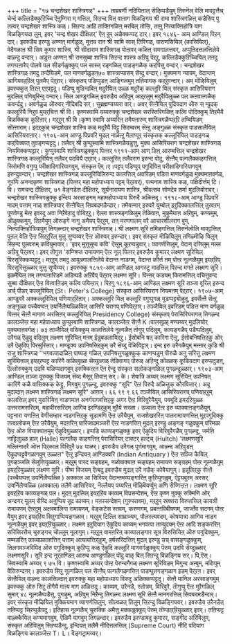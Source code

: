 +++
title = "१७ चन्द्रशेखर शास्त्रिगळ्"
+++
ताम्रबर्णी नदियिऩाल् सॆऴिप्पडैयुम् तिरुनॆल् वेलि मावट्टत्तैच् चेर्न्द कल्लिडैक्कुऱिच्चि ऎऩुम्गिरा 
म् 
मत्तिल्, सिऱन्द वित् वाऩाग विळङ्गिय श्री रामा शास्त्रिगळिऩ् कडैसिप् पु तल्वर् चन्द्रशेखर शास्त्रि कळ्। सिऱन्द आहि ताक्ऩिगळिऩ् मरबिल् तोऩ्ऱि, ताऩु नित्याक्ऩिहोत्रि याग विळङ्गियदा लुम्, इवर् 'चन्द्र शेखर दीक्षितर्' ऎऩ् ऱुम् अऴैक्कप्पट् टार्। इवर् १८४६- आम् आण्डिल् पिऱन् दार्। इवरुडैय इरण्डु अण्णऩ् मार्गळुळ्, मूत्तव राऩ श्री सामि सास् 
तिरिगळ्, वाराणसियिल् (कासियिल्), मेदैगळाऩ श्री सिव कुमार शास्त्रि, श्री सीदाराम शास्त्रिगळ् पोऩ्ऱवर् कळिऩ् समगालत्तवर्, अप्पुऩिदत्तलत्तिलेये वाऴ्न्दु वन्दार्। अडुत्त अण्णऩ् श्री रामसुब्बा शास्त्रि सिऱन्द शास्त्र अऱिवु पॆऱ्‌ऱु, कल्लिडैक्कुऱिच्चियिल् तऩदु तगप्पऩारैप् पोलवे पल सीडर्गळुक्कुप् पल सास्त् रङ्गळिल् पाडङ्गळैक् कऱ्‌पित्तु वन्दार्। चन्द्रशेखर शास्त्रिगळ् तमदु तन्दैयिडमे, पल माणवर्गळुडऩ्७० 
शास्त्राप्यासम् सॆय्दु वन्दार्। मुक्यमाग न्यायम्, वेदान्तम् आगियवऱ्‌ऱिल् पुलमैप् पॆऱ्‌ऱार्। संस्कृतप् पडिप्पुडऩ् आङ्गिलमुम् तऩियागक् कऱ्‌ऱुवन्दार्। अम् मॊऴियिलुम् इवरुक्कुत् तिऱऩ् एऱ्‌पट्टदु। 
पडिप्पु मुडिन्दबिऩ् मदुरैयिल् उळ्ळ मदुरैक् कल्लूरि यिल् संस्कृत आसिरियराग मुदलिल् पणिबुरिन्दु वन्दार्। सिल आण्डुगळिल् इवरुडैय अऱिवुम् आऱ्‌ऱलुम् मदुरैयिलुळ्ळ पल कऩवाऩ्गळैक् कवर्न्ददु। अवर्गळुळ् ऒरुवर् नीदिबदि सर्। सुब्रह्मण्यय्यरा वार्। अवर् सॆऩ्ऩैयिल् पुदियदाग ऒरु स् म्ग्रुदक् कल्लूरियै निऱुव मुयऱ्‌चित्त श्री वि। कृष्णस्वामि यय्यरुक्कु चन्द्रशेखर सरस्तिरिगळिऩ् कल्वि पोदिक्कुम् तिऱमैयै विळक्किक् कूऱिऩार्। मऱ्‌ऱुम् श्री वि।कृष्ण स्वामि अय्यरिऩ् तमैयऩारुम् शास्त्रिगळैप्पऱ्‌ऱि तम्बियिडम् सॊऩ्ऩाराम्। इदऱ्‌कुळ् चन्द्रशेखर शास्त्रि कळ् मदुरैयै विट्टु सिदम्बरम् सॆऩ्ऱु अङ्गुळ्ळ संस्कृत पाडसालैयिल् आसिरियराऩार्। १९०६-आम् आण्डु पिप्रवरि मुदल् नाळऩ्ऱु मैलाप्पूर् संस्कृतक् कल्लूरियिल् पाडङ्गळ् कऱ्‌पिक्कत् तुवङ्गप्पट्टदु। तलैवर् श्री कुप्पुस्वामि शास्त्रिगळैयडुत्तु, मुक्य आसिरियराग चन्द्रशेखर शास्त्रिगळ् नियमिक्कप्पट्टार्। कुप्पुस्वामि शास्त्रिगळुक्कुप् पिऩ्ऩर् १९११-आम् आण् डिऩ् आरम्बत्तिल् चन्द्रशेखर शास्त्रिगळ् कल्लूरियिऩ् तलैवर् पदवियै एऱ्‌ऱार्। कल्लूरित् तलैवराग इरुन्द पोदु, सॆऩ्ऩैप् पल्गलैक्कऴगत्तिल् सिरोमणि वगुप्पु परीक्षादिगारियागवुम्, संस्कृत ऎम्।ए।पट्टप् पडिप्पुप् पगुदियिऩ् परीक्षादिगारियागवुम् इरुन्दुवन्दार्। 
चन्द्रशेखर शास्त्रिगळ् कल्लूरियिलिरुन्द कालत्तिल् अवरिडम् पडित्त माणवर्गळुळ् मुक्यमाऩवर्गळ्, नूरणि अनन्दकृष्ण शास्त्रिगळ् (पिऩ्ऩर् महा महोपाध्याय पट्टम् पॆऱ्‌ऱवर्), पत्मनाब शास्त्रि कळ्, पक्षिदीर्त्तम् टि। वि। रामचन्द्र दीक्षितर्, 
७१ 
वॆङ्गडेस दीक्षितर्, 
सूर्यनारायण शास्त्रि, श्रीवत्सव सोमदेव सर्मा मुदलियोरावर्। 
चन्द्रशेखर शास्त्रिगळुक्कु इन्दिय अरसाङ्गम् महामहोपाध्याय पिरुदै अळित्तदु। १९१८-आम् आण्डु पिप्रवरि मादम् पत्ताम् नाळ् शास्त्रियार् सॆऩ्ऩैयिल् सिवबदमडैन्दार्। तमैयऩ्मार् इरुवरै युम्बोल् इऱुदिक्कालत्तिल् तुऱवऱम् पूणवेण्डु मॆऩ्ऱ इवरदु अवा निऱैवेऱादु पोयिऱ्‌ऱु। ऎल्ला शास्त्रङ्गळिलुम् तॆळिवाऩ, मुऴुमैयाऩ अऱिवुम्, कण्यमुम्, ऒऴुक्कमुम्, तिऱमैयुम् ऒरुङ्गे नऩ्गु अमैयप् पॆऱ्‌ऱुम्, तऩ् मरणगालम् वरै आचारशीलराग वुम्, नित्याक्ऩिहोत्रियावुम् तिगऴ्न्दार् चन्द्रशेखर शास्त्रिगळ्। 
श्री लक्ष्मण सूरि 
तमिऴगत्तिल् तिरुनॆल्वेलि मावट्टत्तिल् पुऩल् वेलि ऎऩ्ऱ सिऱ्‌ऱूरिल् मुत्तु सुप्पय्यर् ऎऩ्ऱ ऒरुवर् इरुन्दार्। इवर् संस्कृत मॊऴियिलुम् तमिऴ्मॊऴि यिलुम् सिऱन्द पुलवरुम् कवियुमावार्। 'इवर् मुत्तुसुप्प कवि' ऎऩ्ऱुम् कूऱप्पडुवार्। व्यागर्णत्तिलुम्, वेदान् दत्तिलुम् नल्ल अऱिवु पॆऱ्‌ऱवर्। इवर् तॊगुत्त 'सम्ग्षिप्त रामायणम् ऎऩ्ऱ नूल् पिऩ्ऩर् इवरुडैय कुमारर् लक्ष्मण सूरियिल् पिरसुरिक्कप्पट्टदु। मऱ्‌ऱुम् तमदु आयुळ्गालत्तिलेये वेदान्त नाडगम्, वेदान्त कीर्त्त ऩम् पोऩ्ऱ नूल्गळैयुम् इयऱ्‌ऱिप् पिरसुरित्तुळ्ळार् मुत्तु सुप्पैय्यर्। इवरुक्कु १८५९-आम् आण्डिल् आगस्टु मादत्तिल् पिऱन्द मगऩे लक्ष्मण सूरि। इळमैयिल् तम् तगप्पऩारिडमे अडिप्पडै अऱिवैप् पॆऱ्‌ऱार् लक्ष्मण सूरि। पिऩ्ऩर् कडयम् किरामत्तिल् वचित्तुवन्द सुब्बा दीक्षितर् ऎऩ्ऱ वित्वाऩिडम् कल्वि पयिऩ्ऱार्। 
पिऱगु १८९६-आम् आण्डिल् लक्ष्मण सूरि तञ्जा वूरिल् इरुन्द अर्च् पीडर् कल्लूरियिल् (St। Peter's College) संस्कृत आसिरियराग नियमऩम् पॆऱ्‌ऱार्। १९०७-आम् आण्डुवरै अक्कल्लूरियिल् पणियाऱ्‌ऱिऩार्। अक्कल्लूरि यिल् कल्लूरि वगुप्पुगळ् मूडप्पट्टबॊऴुदु, इवर्सॆऩ्ऩै सॆऩ्ऱु अङ्गुळ्ळ पच्चैयप्पऩ् उयर्निलैप्पळ्ळियिल् आसिरि यरागप् पणियेऱ्‌ऱार्। तञ्जैयिल् इवरिडम् पडित्त माण वर्गळुळ् पिऩ्ऩर् सॆऩ्ऩै मागाण अरसिऩर् कल्लूरियिल् Presidency College) संस्कृतप् पेरासिरियरागत् तिगऴ्न्द कालञ्जॆऩ्ऱ महा महेपाध्याय कुप्पुस्वामि शास्त्रिगळ्, कालञ्जॆऩ्ऱ सॆऩ्ऩै K।पालसुप्रह् मण्यय्यर् मुदलियोर् मुक्यमाऩवर्गळ्। 
७३ 
तञ्जैयिल् वसिक्कुम् कालत्तिलेये नूल्गळैत् तॊगुप् पदिलुम्, कायङ्गळैप् पडैप्पदिलुम्, उरैगळ् ऎऴुदु वदिलुम् लक्ष्मण सूरियिऩ् मऩम् ईडुबडलायिऱ्‌ऱु। ईसोबनि षत् कारिगा ऎऩ्ऱु, ईसोबनिषत्तिऱ्‌कु ओर् उरै ऎऴुदिप् पिरसुरित्तार्। माण्डूक्य उपनिषत्तिऱ्‌कुम् उरै सॆय्दु वॆळियिट्टार्। इन्द इरु उरैगळैयुम् मऩ्ऩार् कुडि श्री राजु शास्त्रिगळ् ''भगवत्पादाळिऩ् पाष्यङ् गळिल् उपनिषत्तुगळुक्कुक् काणप्पडुम् पॊरुळै अऩु सरित्तु लक्ष्मण सूरियिऩाल् इयऱ्‌ऱप्पट्ट कारिगै कळिलुळ्ळ सॆय्युळ्गळ् तॆळिवागप् पॊरुळ् अऱिन्दु कॊळ्ळक् कूडियदाग इरुप्पदुडऩ्, ऎल्लोरुक्कुम् उदवि यळिप्पदागवुम् इरुक्किऩ्ऱऩ ऎऩ ऐन्दु संस्कृत सलोकङ्गळिल् पुगऴ्न्दुळ्ळार्। १९०३-आम् आण्डिल् तञ्जा वूरुक्कु विजयम् सॆय्द मैसूर् तिवाऩ् सर्। के। शेषात्रि अय्यर् लक्ष्मण सूरियिऩ् उपनिषत् कारिगै कळै वासिक्कक् केट्टु, मिगवुम् पुगऴ्न्दु, इवरुक्कु “सूरि" ऎऩ्ऱ पिरुदै अळित्तुक् कौरवित्तार्। अदु मुदल्दाऩ् लक्ष्मण शास्त्रिगळ् लक्ष्मण सूरि" आऩार्। 
६६ 
९९ 
९ 
६६ 
तञ्जैयिल् आसिरियरागप् पणियाऱ्‌ऱुम् कालत्तिल् इवर् मुरारियिऩ् नाडगमाऩ अनर्गरागवत्तिऱ्‌कु अगर ऎऩ्ऱ विरिवुरैयैयुम्, पवबूदि इयऱ्‌ऱियुळ्ळ उत्तररामसरिदम्, महावीरसरिदम् आगिय इरण्डिऱ्‌कुम् मुऱैये सरळा। उज्वला ऎऩ्ऱ इरु व्याक्याऩङ्गळैयुम्, पट्टनारा यणऩिऩ् वेणीसम्हार नाडगत्तिऱ्‌कु सूडामणि ऎऩ्ऱ उरैयैयुम्, राजशेखररिऩ् पालरामायणत्तिऩ् मुऱ्‌पगुदिक्कु तत्वालोकम् ऎऩ्ऱ उरैयैयुम्, मदऩरिऩ् पारिजादमञ्जरी ऎऩ्ऱ नाडगत्तिऩ् मुदल् इरण्डु अङ्गङ् गळुक्कुम् परिमळा ऎऩ्ऱ ऒरु वियाक्याऩमुम् ऎऴुदियुळ्ळार्। 
इप्पडि काव्यङ्गळुक्कु इवर् ऎऴुदिय विरिवुरैगळैप् पुगऴ्न्दु, जर्मऩि नाट्टिलुळ्ळ हाल् (Halle) पल्गलैक् कऴगत्तिऩ् पेरासिरियर् टाक्टर् हल्ट्च् (Hultch) 'लक्ष्मणसूरि मल्लिनादरै ऒत्त पिऱ्‌काल विरिवुरै 
७४ 
याळर्। इवरुडैय उरैगळ् पूर्णमागवुम्, आऴ्न्द अऱिवुडऩ् ऎऴुदप्पट्टवैगळागवुम् उळ्ळऩ" 
ऎऩ्ऱु इन्दियऩ् आण्डिक्वरि (Indian Antiquary ) ऎऩ्ऱ सञ्जि कैयिल् पुगऴञ्जलि सॆलुत्तियुळ्ळार्। 
मऱ्‌ऱुम् पारद सङ्ग्रहम्, नळोबाक्याऩ सङ्ग्रहम् रामायण सङ्ग्रहम् पोऩ्ऱ नूल्गळैयुम् इयऱ्‌ऱियुळ्ळार् लक्ष्मण सूरि। पीष्म विजयम् ऎऩ्बदु इवरुडैय मुदल् उरै नडैक् कोवैयागुम्। इन्नूलिऱ्‌कु सॆऩ्ऩै (पच्चैयप्पऩ् उयर्निलैप्पळ्ळि ) अक्काल आ सिरियर् वेदान्तमय्यङ्गारिऩ् कुऱिप्पुगळुम्, ऎट्टयबुरम् अरसर् उयर्निलैप्पळ्ळि (अक्काल) तलैमै आसिरियर्, नॆल्लैयप् पय्यरिऩ् मॊऴिबॆयर्प्पुम् अणि सॆय्गिऩ्ऱऩ। 
लक्ष्मण सूरि इयऱ्‌ऱिय काव्यङ्गळ् पल। मुदऩ् मुदलिल् इयऱ्‌ऱिय काव्यम् विप्रसन्देशम्, ऎऩ्ऱ कृष्ण ऩुक्कु रुक्मिणि ओर् अन्दणर् मूलम् सॆय्दि अऩुप्पिय तूद काव्यम्। मऩस्सन्देशम् (गुरुस्तवम्), मऱ्‌ऱुम् स्रक्तरा विरुत्तत्तिल् कायत्री रामायणम् ऎऩ्ऱदुम् अक्षरमालिगा रामायणम्, 
वेङ्कटेस स्तवम्, करुणगम्, प्रबऩ्ऩविबीषणम्, जार्ज्तेव सदगम् पोऩ्ऱ वैयुम् इवर् इयऱ्‌ऱिय सिऱुगाप्पियङ्गळाम्। मऱ्‌ऱुम् टिल्लि साम्राज्यम्, पौलस्त्यवदम्, कोषयात्रा आगिय नाडग नूल्गळैयुम् इवर् इयऱ्‌ऱियुळ्ळार्। लक्ष्मण इऱुदियाग ऎऴुदिय काव्यम् भगवत्पा ताप्युदयम् ऎऩ्ऱ आदि शङ्कररिऩ् सरित्तिरत्तैच् चुरुङ्गच् चॊल्लुम् नूलागुम्। मऱ्‌ऱुम् वामऩरिऩ् काव्यालङ्गार सूत्र विरुत्तियिऩ् ऒरु पगुदिक्कुम्, मम्मडरिऩ् काव्यप्रकाशत्तिऩ् पत्ताम् अत्यायत्तिऱ्‌कुम्, हर्षसरिदत्तिऩ् मुदल् इरण्डु उच् वासङ्गळुक्कुम्, तिलगमञ्जरियिद ऒरु पगुदिक्कुम् कुऱिप्पु कळ् ऎऴुदि कल्लूरि माणवर्गळुक्कुप् पॆरुम् उदवि सॆय्दुळ्ळार् लक्ष्मणसूरि। 
सूरि 
इन्द नूऱ्‌ऱाण्डिऩ् आरम्ब आण्डुगळिल् पॊदु वाऴ् विल् सिऱन्दु विळङ्गिय सर्। पि,ऎस्। सिवस्वामि अय्यर् 
९ 
७५ 
वि। कृष्णस्वामि अय्यर् पोऩ्ऱ पॆरुन्दगैगळ् लक्ष्मण सूरियिडम् मिगुन्द अऩ्बुम्, मदिप्पुम् वैत्तिरुन्दऩर्। इवरुडैय सिऱु नूल्गळिल् पल सॆऩ्ऩैप् पल्गलैगऴगत्तिऩ् पाडप्पुत्तगङ्गळाग इडम् पॆऱ्‌ऱऩ। इवर् सॆऩ्ऩैयिल् वाऴ्न्द कालत्तिल्दाऩ् इवरुक्कु महा महोपाध्याय विरुदु अळिक्कप्पट्टदु। सॆऩ्ऩै मानिल अरसाङ्गमुम् इवरुक्कु ऒरु सिऱु तॊगैयै माऩ्य माग अळित्तदु। 
काव्यम्, उरैनडै, स्तोत्रम्, विरिवुरै, तॊगुप्पु ऎऩ्ऱ मुऱैगळिल् सुमार् ४८ नूल्गळैप्पडैत्तु, पुगऴुम्, अऱिवुम् निऱैन्दु तिगऴ्न्द लक्ष्मण सूरि सॆऩ्ऩै मानगरत्तिल् सिवबदमडैन्दार्। 
इवर् संस्कृत मॊऴियिल् मुक्कियमाग व्यागर्णत्तिलुम्, सॊल्वळत् तिलुम् सिऱन्दु विळङ्गियवर्। इवरुडैय उरैनडैत् तऩिप्पट्ट सिऱप्पुडैयदु। इतिहास नूल्गळैच् चुरुक्कि अमैत्तु मक्कळुक्कुप् पॆरुम् तॊण्डाऱ्‌ऱियुळ्ळार् इवर्। तऩिप्पट्ट वाऴ्क्कैयिल् कण्यमागवुम्, ऎळिमै यागवुम् तिगऴ्न्दार्। इवरुडैय इरण्डावदु कुमारर्, सङ्गीद अऱिविलुम्, संस्कृत अऱिविलुम् सिऱप्पडैन्दु, इन्दियत् तलैमै नीदित्तलत्तिल् (Supreme Court) नीदि पदियाग विळङ्गिय कालञ्जॆऩ्ऱ T। L। वॆङ्गट्रामय्यर्। 
